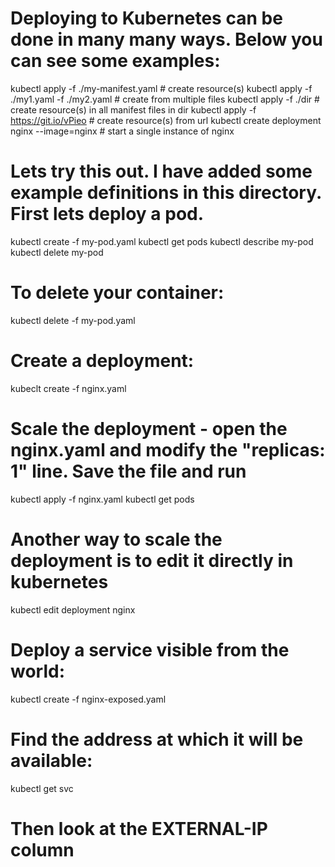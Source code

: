 # Deploying to Kubernetes can be done in many many ways. Below you can see some examples:
kubectl apply -f ./my-manifest.yaml            # create resource(s)
kubectl apply -f ./my1.yaml -f ./my2.yaml      # create from multiple files
kubectl apply -f ./dir                         # create resource(s) in all manifest files in dir
kubectl apply -f https://git.io/vPieo          # create resource(s) from url
kubectl create deployment nginx --image=nginx  # start a single instance of nginx


# Lets try this out. I have added some example definitions in this directory. First lets deploy a pod.
kubectl create -f my-pod.yaml
kubectl get pods
kubectl describe my-pod
kubectl delete my-pod

# To delete your container:
kubectl delete -f my-pod.yaml

# Create a deployment:
kubeclt create -f nginx.yaml

# Scale the deployment - open the nginx.yaml and modify the "replicas: 1" line. Save the file and run
kubectl apply -f nginx.yaml
kubectl get pods 

# Another way to scale the deployment is to edit it directly in kubernetes
kubectl edit deployment nginx

# Deploy a service visible from the world:
kubectl create -f nginx-exposed.yaml

# Find the address at which it will be available:
kubectl get svc

# Then look at the EXTERNAL-IP column

